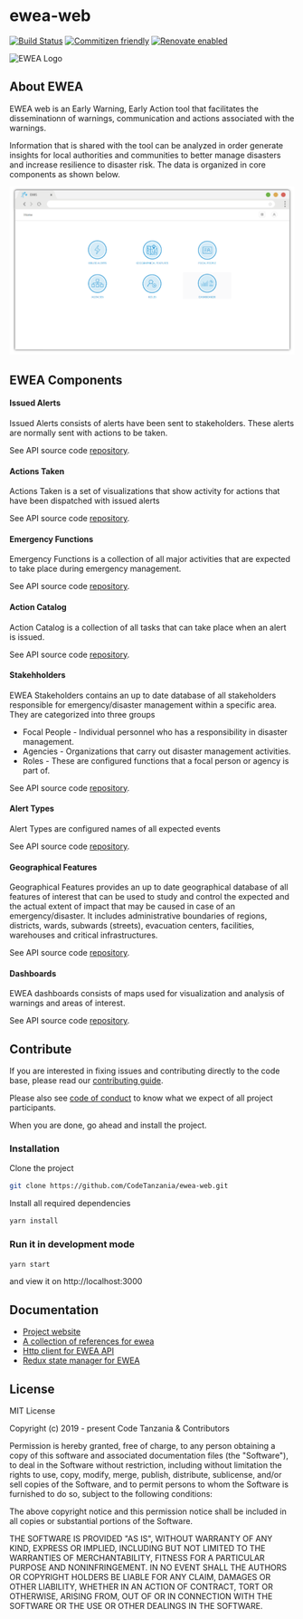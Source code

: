 # ewea-web

[![Build Status](https://travis-ci.org/CodeTanzania/ewea-web.svg?branch=develop)](https://travis-ci.org/CodeTanzania/ewea-web)
[![Commitizen friendly](https://img.shields.io/badge/commitizen-friendly-brightgreen.svg)](http://commitizen.github.io/cz-cli/)
[![Renovate enabled](https://img.shields.io/badge/renovate-enabled-brightgreen.svg)](https://renovatebot.com/)

<img src="docs/images/logo.svg" 
alt="EWEA Logo" width="100" height="auto" />

## About EWEA

EWEA web is an Early Warning, Early Action tool that facilitates the disseminationn of warnings, communication and actions associated with the warnings.

Information that is shared with the tool can be analyzed in order generate insights for local authorities and communities to better manage disasters and increase resilience to disaster risk. The data is organized in core components as shown below.

![EWEA Homepage](docs/images/home.png 'EWEA Homepage')

## EWEA Components

#### Issued Alerts

Issued Alerts consists of alerts have been sent to stakeholders. These alerts are normally sent with actions to be taken.

See API source code [repository](https://github.com/CodeTanzania/emis-alert).


#### Actions Taken

Actions Taken is a set of visualizations that show activity for actions that have been dispatched with issued alerts

See API source code [repository](https://github.com/CodeTanzania/emis-stakeholder).

#### Emergency Functions

Emergency Functions is a collection of all major activities that are expected to take place during emergency management.

See API source code [repository](https://github.com/CodeTanzania/emis-stakeholder).

#### Action Catalog

Action Catalog is a collection of all tasks that can take place when an alert is issued. 

See API source code [repository](https://github.com/CodeTanzania/emis-stakeholder).


#### Stakehholders

EWEA Stakeholders contains an up to date database of all stakeholders responsible for emergency/disaster management within a specific area. They are categorized into three groups
- Focal People - Individual personnel who has a responsibility in disaster management.
- Agencies - Organizations that carry out disaster management activities. 
- Roles - These are configured functions that a focal person or agency is part of.

See API source code [repository](https://github.com/CodeTanzania/emis-stakeholder).


#### Alert Types 

Alert Types are configured names of all expected events 

See API source code [repository](https://github.com/CodeTanzania/emis-alert).



#### Geographical Features

Geographical Features provides an up to date geographical database of all features of interest that can be used to study and control the expected and the actual extent of impact that may be caused in case of an emergency/disaster. It includes administrative boundaries of regions, districts, wards, subwards (streets), evacuation centers, facilities, warehouses and critical infrastructures.

See API source code [repository](https://github.com/CodeTanzania/emis-feature).


#### Dashboards

EWEA dashboards consists of maps used for visualization and analysis of warnings and areas of interest.

See API source code [repository]().

## Contribute

If you are interested in fixing issues and contributing directly to the code base, please read our [contributing guide](https://github.com/CodeTanzania/ewea-web/blob/develop/CONTRIBUTING.md).

Please also see [code of conduct](https://github.com/CodeTanzania/ewea-web/blob/develop/CONTRIBUTING.md) to know what we expect of all project participants.

When you are done, go ahead and install the project.

### Installation

Clone the project

```sh
git clone https://github.com/CodeTanzania/ewea-web.git
```

Install all required dependencies

```sh
yarn install
```

### Run it in development mode

```sh
yarn start
```

and view it on http://localhost:3000

## Documentation

- [Project website]()
- [A collection of references for ewea]()
- [Http client for EWEA API](https://github.com/CodeTanzania/ewea-api-client)
- [Redux state manager for EWEA](https://github.com/CodeTanzania/ewea-api-states)


## License

MIT License

Copyright (c) 2019 - present Code Tanzania & Contributors

Permission is hereby granted, free of charge, to any person obtaining a copy of this software and associated documentation files (the "Software"), to deal in the Software without restriction, including without limitation the rights to use, copy, modify, merge, publish, distribute, sublicense, and/or sell copies of the Software, and to permit persons to whom the Software is furnished to do so, subject to the following conditions:

The above copyright notice and this permission notice shall be included in all copies or substantial portions of the Software.

THE SOFTWARE IS PROVIDED "AS IS", WITHOUT WARRANTY OF ANY KIND, EXPRESS OR IMPLIED, INCLUDING BUT NOT LIMITED TO THE WARRANTIES OF MERCHANTABILITY, FITNESS FOR A PARTICULAR PURPOSE AND NONINFRINGEMENT. IN NO EVENT SHALL THE AUTHORS OR COPYRIGHT HOLDERS BE LIABLE FOR ANY CLAIM, DAMAGES OR OTHER LIABILITY, WHETHER IN AN ACTION OF CONTRACT, TORT OR OTHERWISE, ARISING FROM, OUT OF OR IN CONNECTION WITH THE SOFTWARE OR THE USE OR OTHER DEALINGS IN THE SOFTWARE.
